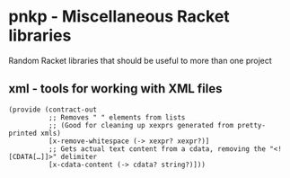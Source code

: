 # pnkp - Miscellaneous Racket libraries

Random Racket libraries that should be useful to more than one project

## xml - tools for working with XML files

```racket
(provide (contract-out
          ;; Removes " " elements from lists
          ;; (Good for cleaning up xexprs generated from pretty-printed xmls)
          [x-remove-whitespace (-> xexpr? xexpr?)]
          ;; Gets actual text content from a cdata, removing the "<![CDATA[…]]>" delimiter
          [x-cdata-content (-> cdata? string?)]))
```
